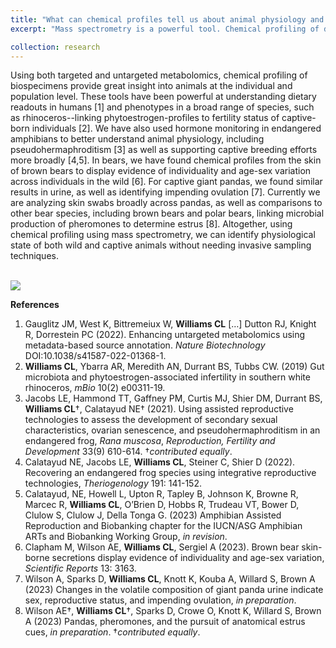 ```yaml
---
title: "What can chemical profiles tell us about animal physiology and health status?"
excerpt: "Mass spectrometry is a powerful tool. Chemical profiling of different biospecimens gives insight into animals at the individual and population level. Our work using both targeted and untargeted mass spectrometry provides dietary readouts, connects host phenotypes to microbial metabolism, as well as identifies individuals and their reproductive state using chemical profiling." 

collection: research
---
```


Using both targeted and untargeted metabolomics, chemical profiling of biospecimens provide great insight into animals at the individual and population level. These tools have been powerful at understanding dietary readouts in humans [1] and phenotypes in a broad range of species, such as rhinoceros--linking phytoestrogen-profiles to fertility status of captive-born individuals [2]. We have also used hormone monitoring in endangered amphibians to better understand animal physiology, including pseudohermaphroditism [3] as well as supporting captive breeding efforts more broadly [4,5]. In bears, we have found chemical profiles from the skin of brown bears to display evidence of individuality and age-sex variation across individuals in the wild [6]. For captive giant pandas, we found similar results in urine, as well as identifying impending ovulation [7]. Currently we are analyzing skin swabs broadly across pandas, as well as comparisons to other bear species, including brown bears and polar bears, linking microbial production of pheromones to determine estrus [8]. Altogether, using chemical profiling using mass spectrometry, we can identify physiological state of both wild and captive animals without needing invasive sampling techniques. 

<br/><img src='/images/500x300.png'>

<b>References</b>
1. Gauglitz JM, West K, Bittremeiux W, <b>Williams CL</b> […] Dutton RJ, Knight R, Dorrestein PC (2022). Enhancing untargeted metabolomics using metadata-based source annotation. <i>Nature Biotechnology</i> DOI:10.1038/s41587-022-01368-1.
2. <b>Williams CL</b>, Ybarra AR, Meredith AN, Durrant BS, Tubbs CW. (2019) Gut microbiota and phytoestrogen-associated infertility in southern white rhinoceros, <i>mBio</i> 10(2) e00311-19.
3. Jacobs LE, Hammond TT, Gaffney PM, Curtis MJ, Shier DM, Durrant BS, <b>Williams CL</b>†, Calatayud NE† (2021). Using assisted reproductive technologies to assess the development of secondary sexual characteristics, ovarian senescence, and pseudohermaphroditism in an endangered frog, <i>Rana muscosa</i>, <i>Reproduction, Fertility and Development</i> 33(9) 610-614. †<i>contributed equally</i>.
4. Calatayud NE, Jacobs LE, <b>Williams CL</b>, Steiner C, Shier D (2022). Recovering an endangered frog species using integrative reproductive technologies, <i>Theriogenology</i> 191: 141-152.
5. Calatayud, NE, Howell L, Upton R, Tapley B, Johnson K, Browne R, Marcec R, <b>Williams CL</b>, O’Brien D, Hobbs R, Trudeau VT, Bower D, Clulow S, Clulow J, Della Tonga G. (2023) Amphibian Assisted Reproduction and Biobanking chapter for the IUCN/ASG Amphibian ARTs and Biobanking Working Group, <i>in revision</i>.
6. Clapham M, Wilson AE, <b>Williams CL</b>, Sergiel A (2023). Brown bear skin-borne secretions display evidence of individuality and age-sex variation, <i>Scientific Reports</i> 13: 3163.
7. Wilson A, Sparks D, <b>Williams CL</b>, Knott K, Kouba A, Willard S, Brown A (2023) Changes in the volatile composition of giant panda urine indicate sex, reproductive status, and impending ovulation, <i>in preparation</i>.
8. Wilson AE†, <b>Williams CL</b>†, Sparks D, Crowe O, Knott K, Willard S, Brown A (2023) Pandas, pheromones, and the pursuit of anatomical estrus cues, <i>in preparation</i>. †<i>contributed equally</i>.
 


